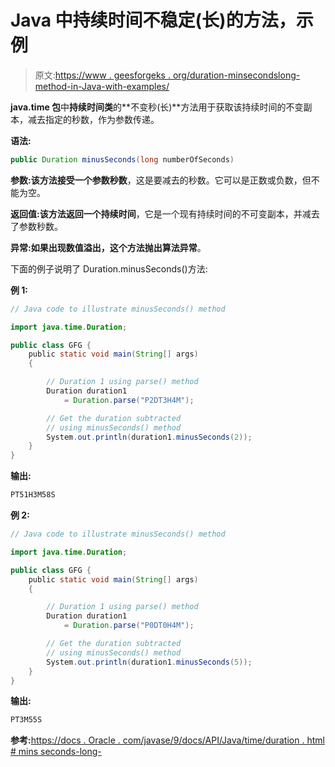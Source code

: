 # Java 中持续时间不稳定(长)的方法，示例

> 原文:[https://www . geesforgeks . org/duration-minsecondslong-method-in-Java-with-examples/](https://www.geeksforgeeks.org/duration-minussecondslong-method-in-java-with-examples/)

**java.time 包**中**持续时间类**的**不变秒(长)**方法用于获取该持续时间的不变副本，减去指定的秒数，作为参数传递。

**语法:**

```java
public Duration minusSeconds(long numberOfSeconds)

```

**参数:**该方法接受一个参数**秒数**，这是要减去的秒数。它可以是正数或负数，但不能为空。

**返回值:**该方法返回一个**持续时间**，它是一个现有持续时间的不可变副本，并减去了参数秒数。

**异常:**如果出现数值溢出，这个方法抛出**算法异常**。

下面的例子说明了 Duration.minusSeconds()方法:

**例 1:**

```java
// Java code to illustrate minusSeconds() method

import java.time.Duration;

public class GFG {
    public static void main(String[] args)
    {

        // Duration 1 using parse() method
        Duration duration1
            = Duration.parse("P2DT3H4M");

        // Get the duration subtracted
        // using minusSeconds() method
        System.out.println(duration1.minusSeconds(2));
    }
}
```

**输出:**

```java
PT51H3M58S

```

**例 2:**

```java
// Java code to illustrate minusSeconds() method

import java.time.Duration;

public class GFG {
    public static void main(String[] args)
    {

        // Duration 1 using parse() method
        Duration duration1
            = Duration.parse("P0DT0H4M");

        // Get the duration subtracted
        // using minusSeconds() method
        System.out.println(duration1.minusSeconds(5));
    }
}
```

**输出:**

```java
PT3M55S

```

**参考:**[https://docs . Oracle . com/javase/9/docs/API/Java/time/duration . html # mins seconds-long-](https://docs.oracle.com/javase/9/docs/api/java/time/Duration.html#minusSeconds-long-)
